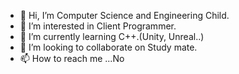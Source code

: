 - 👋 Hi, I’m Computer Science and Engineering Child.
- 👀 I’m interested in Client Programmer.
- 🌱 I’m currently learning C++.(Unity, Unreal..)
- 💞️ I’m looking to collaborate on Study mate.
- 📫 How to reach me ...No

<!---
cse-child/cse-child is a ✨ special ✨ repository because its `README.md` (this file) appears on your GitHub profile.
You can click the Preview link to take a look at your changes.
--->
